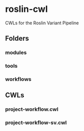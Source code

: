 # roslin-cwl
CWLs for the Roslin Variant Pipeline

## Folders

### modules

### tools

### workflows

## CWLs

### project-workflow.cwl

### project-workflow-sv.cwl
